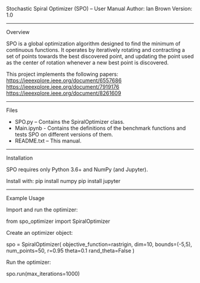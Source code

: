 Stochastic Spiral Optimizer (SPO) – User Manual
Author: Ian Brown
Version: 1.0

------------------------------------------------------------

Overview

SPO is a global optimization algorithm designed to find the minimum of continuous functions. It operates by iteratively rotating and contracting a set of points towards the best discovered point, and updating the point used as the center of rotation whenever a new best point is discovered.

This project implements the following papers:
https://ieeexplore.ieee.org/document/6557686
https://ieeexplore.ieee.org/document/7919176
https://ieeexplore.ieee.org/document/8261609

------------------------------------------------------------

Files

- SPO.py – Contains the SpiralOptimizer class.
- Main.ipynb - Contains the definitions of the benchmark functions and tests SPO on different versions of them.
- README.txt – This manual.

------------------------------------------------------------

Installation

SPO requires only Python 3.6+ and NumPy (and Jupyter).

Install with:
pip install numpy
pip install jupyter

------------------------------------------------------------

Example Usage

Import and run the optimizer:

from spo_optimizer import SpiralOptimizer

Create an optimizer object:

spo = SpiralOptimizer(
    objective_function=rastrigin,
    dim=10,
    bounds=(-5,5),
    num_points=50,
    r=0.95
    theta=0.1
    rand_theta=False
)

Run the optimizer:

spo.run(max_iterations=1000)
